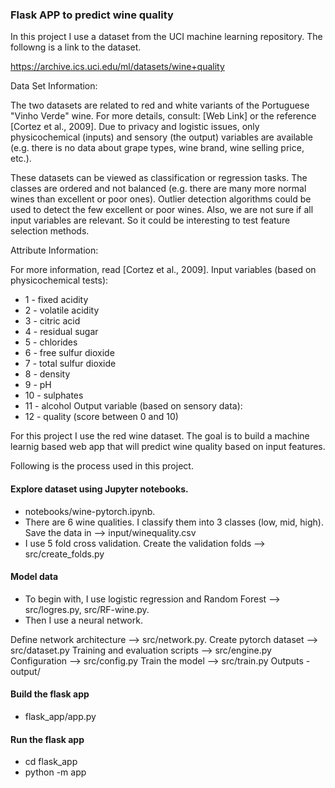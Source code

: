 ### Flask APP to predict wine quality

In this project I use a dataset from the UCI machine learning repository. The followng is a link to the dataset.

https://archive.ics.uci.edu/ml/datasets/wine+quality

Data Set Information:

The two datasets are related to red and white variants of the Portuguese "Vinho Verde" wine. For more details, consult: [Web Link] or the reference [Cortez et al., 2009]. Due to privacy and logistic issues, only physicochemical (inputs) and sensory (the output) variables are available (e.g. there is no data about grape types, wine brand, wine selling price, etc.).

These datasets can be viewed as classification or regression tasks. The classes are ordered and not balanced (e.g. there are many more normal wines than excellent or poor ones). Outlier detection algorithms could be used to detect the few excellent or poor wines. Also, we are not sure if all input variables are relevant. So it could be interesting to test feature selection methods.


Attribute Information:

For more information, read [Cortez et al., 2009]. 
Input variables (based on physicochemical tests): 
- 1 - fixed acidity 
- 2 - volatile acidity 
- 3 - citric acid 
- 4 - residual sugar 
- 5 - chlorides 
- 6 - free sulfur dioxide 
- 7 - total sulfur dioxide 
- 8 - density 
- 9 - pH 
- 10 - sulphates 
- 11 - alcohol 
Output variable (based on sensory data): 
- 12 - quality (score between 0 and 10)

For this project I use the red wine dataset. The goal is to build a machine learnig based web app that will predict wine quality based on input features. 

Following is the process used in this project.
#### Explore dataset using Jupyter notebooks. 
- notebooks/wine-pytorch.ipynb.
- There are 6 wine qualities. I classify them into 3 classes (low, mid, high). Save the data in --> input/winequality.csv
- I use 5 fold cross validation. Create the validation folds --> src/create_folds.py

#### Model data 
- To begin with, I use logistic regression and Random Forest --> src/logres.py, src/RF-wine.py.
- Then I use a neural network. 

Define network architecture --> src/network.py. 
Create pytorch dataset --> src/dataset.py
Training and evaluation scripts --> src/engine.py
Configuration --> src/config.py
Train the model --> src/train.py 
Outputs - output/ 

#### Build the flask app
- flask_app/app.py 

#### Run the flask app
- cd flask_app
- python -m app


